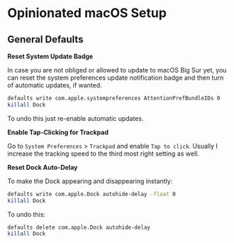 # Opinionated macOS Setup

## General Defaults

**Reset System Update Badge**

In case you are not obliged or allowed to update to macOS Big Sur yet, you can reset the system preferences update notification badge and then turn of automatic updates, if wanted.

```bash
defaults write com.apple.systempreferences AttentionPrefBundleIDs 0
killall Dock
```

To undo this just re-enable automatic updates.

**Enable Tap-Clicking for Trackpad**

Go to `System Preferences` > `Trackpad` and enable `Tap to click`. Usually I increase the tracking speed to the third most right setting as well.

**Reset Dock Auto-Delay**

To make the Dock appearing and disappearing instantly:

```bash
defaults write com.apple.Dock autohide-delay -float 0
killall Dock
```

To undo this:

```bash
defaults delete com.apple.Dock autohide-delay
killall Dock
```
